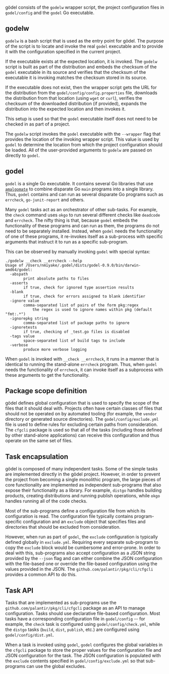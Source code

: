 gödel consists of the `godelw` wrapper script, the project configuration files in `godel/config` and the `godel` Go
executable.

godelw
------
`godelw` is a bash script that is used as the entry point for gödel. The purpose of the script is to locate and invoke
the real `godel` executable and to provide it with the configuration specified in the current project.

If the executable exists at the expected location, it is invoked. The `godelw` script is built as part of the
distribution and embeds the checksum of the `godel` executable in its source and verifies that the checksum of the
executable it is invoking matches the checksum stored in its source.

If the executable does not exist, then the wrapper script gets the URL for the distribution from the
`godel/config/config.properties` file, downloads the distribution from that location (using `wget` or `curl`), verifies
the checksum of the downloaded distribution (if provided), expands the distribution into the expected location and then
invokes it.

This setup is used so that the `godel` executable itself does not need to be checked in as part of a project.

The `godelw` script invokes the `godel` executable with the `--wrapper` flag that provides the location of the invoking
wrapper script. This value is used by `godel` to determine the location from which the project configuration should be
loaded. All of the user-provided arguments to `godelw` are passed on directly to `godel`.

godel
-----
`godel` is a single Go executable. It contains several Go libraries that use [`amalgomate`](https://github.com/palantir/amalgomate)
to combine disparate Go `main` programs into a single library. Thus, `godel` contains and can run as several disparate
Go programs such as `errcheck`, `go-junit-report` and others.

Many `godel` tasks act as an orchestrator of other sub-tasks. For example, the `check` command uses `okgo` to run
several different checks like `deadcode` and `errcheck`. The nifty thing is that, because `godel` embeds the
functionality of these programs and can run as them, the programs do not need to be separately installed. Instead, when
`godel` needs the functionality of one of these programs, it re-invokes itself as a sub-process with specific arguments
that instruct it to run as a specific sub-program.

This can be observed by manually invoking `godel` with special syntax:

```
./godelw __check __errcheck --help
Usage of /Users/nmiyake/.godel/dists/godel-0.9.0/bin/darwin-amd64/godel:
  -abspath
        print absolute paths to files
  -asserts
        if true, check for ignored type assertion results
  -blank
        if true, check for errors assigned to blank identifier
  -ignore value
        comma-separated list of pairs of the form pkg:regex
            the regex is used to ignore names within pkg (default "fmt:.*")
  -ignorepkg string
        comma-separated list of package paths to ignore
  -ignoretests
        if true, checking of _test.go files is disabled
  -tags value
        space-separated list of build tags to include
  -verbose
        produce more verbose logging
```

When `godel` is invoked with `__check __errcheck`, it runs in a manner that is identical to running the stand-alone
`errcheck` program. Thus, when `godel` needs the functionality of `errcheck`, it can invoke itself as a subprocess with
these arguments to get the functionality.

Package scope definition
------------------------
gödel defines global configuration that is used to specify the scope of the files that it should deal with. Projects
often have certain classes of files that should not be operated on by automated tooling (for example, the `vendor`
directory or generated source directories). The `godel/config/exclude.yml` file is used to define rules for excluding
certain paths from consideration. The `cfgcli` package is used so that all of the tasks (including those defined by
other stand-alone applications) can receive this configuration and thus operate on the same set of files.

Task encapsulation
------------------
gödel is composed of many independent tasks. Some of the simple tasks are implemented directly in the gödel project.
However, in order to prevent the project from becoming a single monolithic program, the large pieces of core
functionality are implemented as independent sub-programs that also expose their functionality as a library. For
example, `distgo` handles building products, creating distributions and running publish operations, while `okgo` handles
running all of the code checks.

Most of the sub-programs define a configuration file from which its configuration is read. The configuration file
typically contains program-specific configuration and an `exclude` object that specifies files and directories that
should be excluded from consideration.

However, when run as part of `godel`, the `exclude` configuration is typically defined globally in `exclude.yml`.
Requiring every separate sub-program to copy the `exclude` block would be cumbersome and error-prone. In order to deal
with this, sub-programs also accept configuration as a JSON string provided by the `--json` flag and can either combine
the JSON configuration with the file-based one or override the file-based configuration using the values provided in the
JSON. The `github.com/palantir/pkg/cli/cfgcli` provides a common API to do this.

Task API
--------
Tasks that are implemented as sub-programs use the `github.com/palantir/pkg/cli/cfgcli` package as an API to manage
configuration. Tasks should use declarative file-based configuration. Most tasks have a corresponding configuration file
in `godel/config` -- for example, the `check` task is configured using `godel/config/check.yml`, while the `distgo`
tasks (`build`, `dist`, `publish`, etc.) are configured using `godel/config/dist.yml`.

When a task is invoked using `godel`, `godel` configures the global variables in the `cfgcli` package to store the
proper values for the configuration file and JSON configuration for the task. The JSON configuration is populated with
the `exclude` contents specified in `godel/config/exclude.yml` so that sub-programs can use the global excludes.
